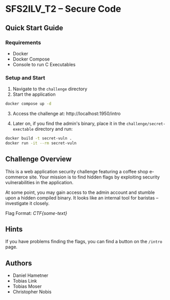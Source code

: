 # SFS2ILV_T2 – Secure Code

## Quick Start Guide

### Requirements
- Docker
- Docker Compose
- Console to run C Executables

### Setup and Start
1. Navigate to the `challenge` directory
2. Start the application
```bash
docker compose up -d
```
3. Access the challenge at: http://localhost:1950/intro

4. Later on, if you find the admin's binary, place it in the `challenge/secret-exectable` directory and run:

```bash
docker build -t secret-vuln .
docker run -it --rm secret-vuln
```

## Challenge Overview
This is a web application security challenge featuring a coffee shop e-commerce site. Your mission is to find hidden flags by exploiting security vulnerabilities in the application.

At some point, you may gain access to the admin account and stumble upon a hidden compiled binary. It looks like an internal tool for baristas – investigate it closely.

Flag Format: *CTF{some-text}*

## Hints 
If you have problems finding the flags, you can find a button on the `/intro` page.

## Authors

- Daniel Hametner
- Tobias Link
- Tobias Moser
- Christopher Nobis


